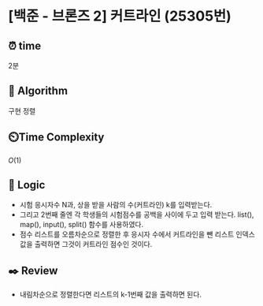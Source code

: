 # [백준 - 브론즈 2] 커트라인 (25305번)

## ⏰  **time**

2분

## :pushpin: **Algorithm**

구현
정렬

## ⏲️**Time Complexity**

$O(1)$

## :round_pushpin: **Logic**

- 시험 응시자수 N과, 상을 받을 사람의 수(커트라인) k를 입력받는다.
- 그리고 2번째 줄엔 각 학생들의 시험점수를 공백을 사이에 두고 입력 받는다. list(), map(), input(), split() 함수를 사용하였다.
- 점수 리스트를 오름차순으로 정렬한 후 응시자 수에서 커트라인을 뺀 리스트 인덱스 값을 출력하면 그것이 커트라인 점수인 것이다.


## :black_nib: **Review**

- 내림차순으로 정렬한다면 리스트의 k-1번째 값을 출력하면 된다.